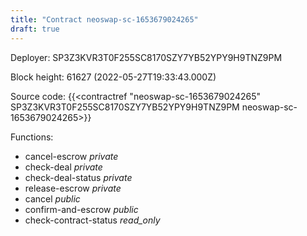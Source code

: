 ```yaml
---
title: "Contract neoswap-sc-1653679024265"
draft: true
---
```

Deployer: SP3Z3KVR3T0F255SC8170SZY7YB52YPY9H9TNZ9PM


 



Block height: 61627 (2022-05-27T19:33:43.000Z)

Source code: {{<contractref "neoswap-sc-1653679024265" SP3Z3KVR3T0F255SC8170SZY7YB52YPY9H9TNZ9PM neoswap-sc-1653679024265>}}

Functions:

* cancel-escrow _private_
* check-deal _private_
* check-deal-status _private_
* release-escrow _private_
* cancel _public_
* confirm-and-escrow _public_
* check-contract-status _read_only_
